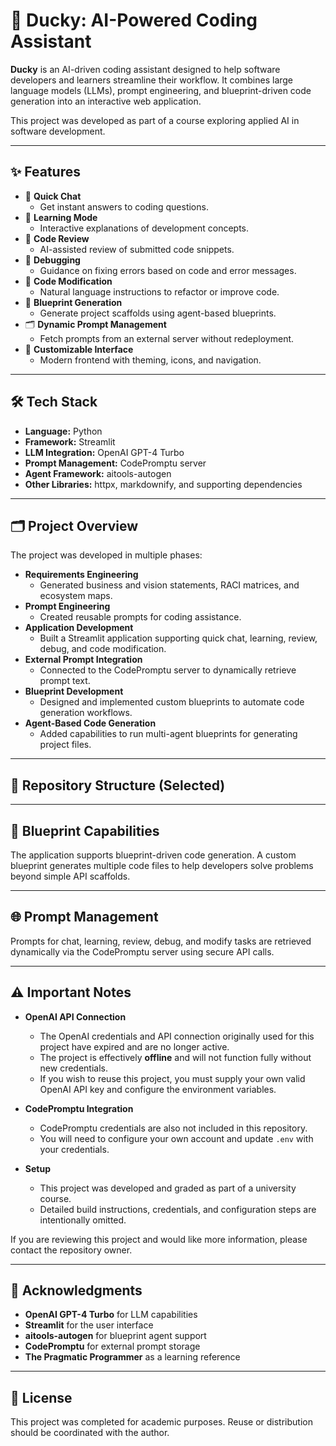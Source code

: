 # 🦆 Ducky: AI-Powered Coding Assistant

**Ducky** is an AI-driven coding assistant designed to help software developers and learners streamline their workflow. It combines large language models (LLMs), prompt engineering, and blueprint-driven code generation into an interactive web application.

This project was developed as part of a course exploring applied AI in software development.

---

## ✨ Features

- 💬 **Quick Chat**
  - Get instant answers to coding questions.
- 📝 **Learning Mode**
  - Interactive explanations of development concepts.
- 🧠 **Code Review**
  - AI-assisted review of submitted code snippets.
- 🐞 **Debugging**
  - Guidance on fixing errors based on code and error messages.
- 🔄 **Code Modification**
  - Natural language instructions to refactor or improve code.
- 📄 **Blueprint Generation**
  - Generate project scaffolds using agent-based blueprints.
- 🗂️ **Dynamic Prompt Management**
  - Fetch prompts from an external server without redeployment.
- 🎨 **Customizable Interface**
  - Modern frontend with theming, icons, and navigation.

---

## 🛠️ Tech Stack

- **Language:** Python
- **Framework:** Streamlit
- **LLM Integration:** OpenAI GPT-4 Turbo
- **Prompt Management:** CodePromptu server
- **Agent Framework:** aitools-autogen
- **Other Libraries:** httpx, markdownify, and supporting dependencies

---

## 🗂️ Project Overview

The project was developed in multiple phases:

- **Requirements Engineering**
  - Generated business and vision statements, RACI matrices, and ecosystem maps.
- **Prompt Engineering**
  - Created reusable prompts for coding assistance.
- **Application Development**
  - Built a Streamlit application supporting quick chat, learning, review, debug, and code modification.
- **External Prompt Integration**
  - Connected to the CodePromptu server to dynamically retrieve prompt text.
- **Blueprint Development**
  - Designed and implemented custom blueprints to automate code generation workflows.
- **Agent-Based Code Generation**
  - Added capabilities to run multi-agent blueprints for generating project files.

---

## 📁 Repository Structure (Selected)


---

## 🧩 Blueprint Capabilities

The application supports blueprint-driven code generation. A custom blueprint generates multiple code files to help developers solve problems beyond simple API scaffolds.

---

## 🌐 Prompt Management

Prompts for chat, learning, review, debug, and modify tasks are retrieved dynamically via the CodePromptu server using secure API calls.

---

## ⚠️ Important Notes

- **OpenAI API Connection**
  - The OpenAI credentials and API connection originally used for this project have expired and are no longer active.
  - The project is effectively **offline** and will not function fully without new credentials.
  - If you wish to reuse this project, you must supply your own valid OpenAI API key and configure the environment variables.

- **CodePromptu Integration**
  - CodePromptu credentials are also not included in this repository.
  - You will need to configure your own account and update `.env` with your credentials.

- **Setup**
  - This project was developed and graded as part of a university course.
  - Detailed build instructions, credentials, and configuration steps are intentionally omitted.

If you are reviewing this project and would like more information, please contact the repository owner.

---

## 🙌 Acknowledgments

- **OpenAI GPT-4 Turbo** for LLM capabilities
- **Streamlit** for the user interface
- **aitools-autogen** for blueprint agent support
- **CodePromptu** for external prompt storage
- **The Pragmatic Programmer** as a learning reference

---

## 📝 License

This project was completed for academic purposes. Reuse or distribution should be coordinated with the author.
